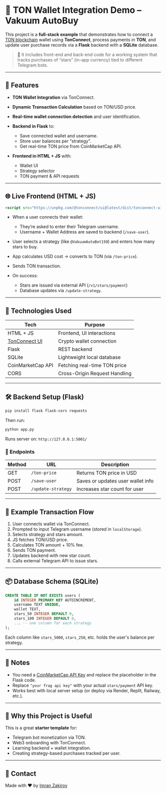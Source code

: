 # 💸 TON Wallet Integration Demo – Vakuum AutoBuy

This project is a **full-stack example** that demonstrates how to connect a [TON blockchain](https://ton.org/) wallet using **TonConnect**, process payments in **TON**, and update user purchase records via a **Flask** backend with a **SQLite** database.

> 🔐 It includes front-end and back-end code for a working system that tracks purchases of “stars” (in-app currency) tied to different Telegram bots.

---

## 🚀 Features

* **TON Wallet Integration** via TonConnect.
* **Dynamic Transaction Calculation** based on TON/USD price.
* **Real-time wallet connection detection** and user identification.
* **Backend in Flask** to:

  * Save connected wallet and username.
  * Store user balances per “strategy”.
  * Get real-time TON price from CoinMarketCap API.
* **Frontend in HTML + JS** with:

  * Wallet UI
  * Strategy selector
  * TON payment & API requests

---

## 🌐 Live Frontend (HTML + JS)

```html
<script src="https://unpkg.com/@tonconnect/ui@latest/dist/tonconnect-ui.min.js"></script>
```

* When a user connects their wallet:

  * They’re asked to enter their Telegram username.
  * Username + Wallet Address are saved to backend (`/save-user`).
* User selects a strategy (like `@VakuumAutoBot150`) and enters how many stars to buy.
* App calculates USD cost → converts to TON (via `/ton-price`).
* Sends TON transaction.
* On success:

  * Stars are issued via external API (`/v1/stars/payment`)
  * Database updates via `/update-strategy`.

---

## 🧠 Technologies Used

| Tech                                        | Purpose                       |
| ------------------------------------------- | ----------------------------- |
| HTML + JS                                   | Frontend, UI interactions     |
| [TonConnect UI](https://ton.org/tonconnect) | Crypto wallet connection      |
| Flask                                       | REST backend                  |
| SQLite                                      | Lightweight local database    |
| CoinMarketCap API                           | Fetching real-time TON price  |
| CORS                                        | Cross-Origin Request Handling |

---

## 🛠 Backend Setup (Flask)

```bash
pip install flask flask-cors requests
```

Then run:

```bash
python app.py
```

Runs server on: `http://127.0.0.1:5001/`

### 📂 Endpoints

| Method | URL                | Description                       |
| ------ | ------------------ | --------------------------------- |
| GET    | `/ton-price`       | Returns TON price in USD          |
| POST   | `/save-user`       | Saves or updates user wallet info |
| POST   | `/update-strategy` | Increases star count for user     |

---

## 🧪 Example Transaction Flow

1. User connects wallet via TonConnect.
2. Prompted to input Telegram username (stored in `localStorage`).
3. Selects strategy and stars amount.
4. JS fetches TON/USD price.
5. Calculates TON amount + 10% fee.
6. Sends TON payment.
7. Updates backend with new star count.
8. Calls external Telegram API to issue stars.

---

## 📦 Database Schema (SQLite)

```sql
CREATE TABLE IF NOT EXISTS users (
    id INTEGER PRIMARY KEY AUTOINCREMENT,
    username TEXT UNIQUE,
    wallet TEXT,
    stars_50 INTEGER DEFAULT 0,
    stars_100 INTEGER DEFAULT 0,
    ... -- one column for each strategy
);
```

Each column like `stars_5000`, `stars_250`, etc. holds the user's balance per strategy.

---

## 📌 Notes

* You need a [CoinMarketCap API Key](https://coinmarketcap.com/api/) and replace the placeholder in the Flask code.
* Replace `"your frag api key"` with your actual `stars/payment` API key.
* Works best with local server setup (or deploy via Render, Replit, Railway, etc.).

---

## 🧠 Why this Project is Useful

This is a great **starter template** for:

* Telegram bot monetization via TON.
* Web3 onboarding with TonConnect.
* Learning backend + wallet integration.
* Creating strategy-based purchases tracked per user.

---

## 💬 Contact

Made with ❤️ by [Imran Zakirov](https://t.me/gothamneedme)

